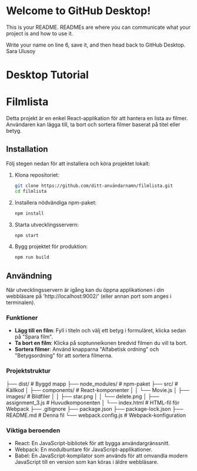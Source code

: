 # Welcome to GitHub Desktop!

This is your README. READMEs are where you can communicate what your project is and how to use it.

Write your name on line 6, save it, and then head back to GitHub Desktop.
Sara Ulusoy


# Desktop Tutorial

# Filmlista

Detta projekt är en enkel React-applikation för att hantera en lista av filmer. Användaren kan lägga till, ta bort och sortera filmer baserat på titel eller betyg.

## Installation

Följ stegen nedan för att installera och köra projektet lokalt:

1. Klona repositoriet:
    ```bash
    git clone https://github.com/ditt-användarnamn/filmlista.git
    cd filmlista
    ```

2. Installera nödvändiga npm-paket:
    ```bash
    npm install
    ```

3. Starta utvecklingsservern:
    ```bash
    npm start
    ```

4. Bygg projektet för produktion:
    ```bash
    npm run build
    ```

## Användning

När utvecklingsservern är igång kan du öppna applikationen i din webbläsare på 'http://localhost:9002/' (eller annan port som anges i terminalen).

### Funktioner

- **Lägg till en film**: Fyll i titeln och välj ett betyg i formuläret, klicka sedan på "Spara film".
- **Ta bort en film**: Klicka på soptunneikonen bredvid filmen du vill ta bort.
- **Sortera filmer**: Använd knapparna "Alfabetisk ordning" och "Betygsordning" för att sortera filmerna.

### Projektstruktur
├── dist/ # Byggd mapp
├── node_modules/ # npm-paket
├── src/ # Källkod
│ ├── components/ # React-komponenter
│ │ └── Movie.js
│ ├── images/ # Bildfiler
│ │ ├── star.png
│ │ └── delete.png
│ ├── assignment_3.js # Huvudkomponenten
│ └── index.html # HTML-fil för Webpack
├── .gitignore
├── package.json
├── package-lock.json
├── README.md # Denna fil
└── webpack.config.js # Webpack-konfiguration


### Viktiga beroenden

- React: En JavaScript-bibliotek för att bygga användargränssnitt.
- Webpack: En modulbuntare för JavaScript-applikationer.
- Babel: En JavaScript-kompilator som används för att omvandla modern JavaScript till en version som kan köras i äldre webbläsare.






